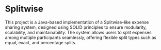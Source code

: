 # Splitwise
This project is a Java-based implementation of a Splitwise-like expense sharing system, designed using SOLID principles to ensure modularity, scalability, and maintainability. The system allows users to split expenses among multiple participants seamlessly, offering flexible split types such as equal, exact, and percentage splits.

